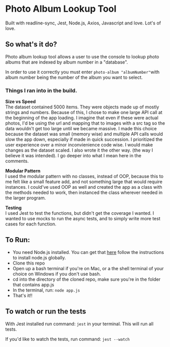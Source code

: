 # Photo Album Lookup Tool 
Built with readline-sync, Jest, Node.js, Axios, Javascript and love. Lot's of love.

## So what's it do?
Photo album lookup tool allows a user to use the console to lookup photo albums that are indexed by album number in a "database".

In order to use it correctly you must enter `photo-album "albumNumber"`with album number being the number of the album you want to select. 

### Things I ran into in the build.

**Size vs Speed**<br>
The dataset contained 5000 items. They were objects made up of mostly strings and numbers. Because of this, I chose to make one large API call at the beginning of the app loading. I imagine that even if these were actual photos, I'd be using the url
and mapping that to images with a src tag so the data wouldn't get too large until we became massive.
I made this choice because the dataset was small (memory wise) and multiple API calls would slow the app down, especially if made in quick succession. I prioritized the user experience over a minor inconvienience code wise. I would make
changes as the dataset scaled. I also wrote it the other way. (the way I believe it was intended). I go deeper
into what I mean here in the comments.

**Modular Pattern**<br>
I used the modular pattern with no classes, instead of OOP, because this to me felt like a small feature add, and not something large that would require instances. I could've used OOP as well and created the app as a class with the methods needed to work, then instanced the class wherever needed in the larger program. 

**Testing**<br>
I used Jest to test the functions, but didn't get the coverage I wanted. I wanted to use mocks to run the async tests, and
to simply write more test cases for each function.


## To Run:
- You need Node.js installed. You can get that [here](https://nodejs.org/en/) follow the instructions to install node.js globally.
- Clone this repo
- Open up a bash terminal if you're on Mac, or a the shell terminal of your choice on Windows if you don't use bash.
- cd into the directory of the cloned repo, make sure you're in the folder that contains app.js
- In the terminal, run: `node app.js`
- That's it!!

## To watch or run the tests
With Jest installed run command: `jest` in your terminal. This will run all tests.

If you'd like to watch the tests, run command: `jest --watch`